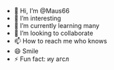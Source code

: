 - 👋 Hi, I’m @Maus66 
- 👀 I’m interesting
- 🌱 I’m currently learning many
- 💞️ I’m looking to collaborate 
- 📫 How to reach me who knows
- 😄 Smile 
- ⚡ Fun fact: иу агсл

<!---
Maus66/Maus66 is a ✨ special ✨ repository because its `README.md` (this file) appears on your GitHub profile.
You can click the Preview link to take a look at your changes.
--->
